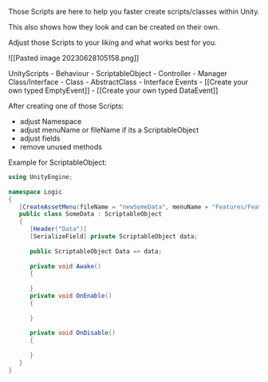 
Those Scripts are here to help you faster create scripts/classes within Unity.

This also shows how they look and can be created on their own.

Adjust those Scripts to your liking and what works best for you.

![[Pasted image 20230628105158.png]]

UnityScripts
	- Behaviour
	- ScriptableObject
	- Controller
	- Manager
Class/Interface
	- Class
	- AbstractClass
	- Interface
Events
	- [[Create your own typed EmptyEvent]]
	- [[Create your own typed DataEvent]]


After creating one of those Scripts:
- adjust Namespace
- adjust menuName or fileName if its a ScriptableObject
- adjust fields
- remove unused methods

Example for ScriptableObject:

```csharp
using UnityEngine;  
  
namespace Logic  
{  
   [CreateAssetMenu(fileName = "newSomeData", menuName = "Features/FeatureA/SomeData")]  
   public class SomeData : ScriptableObject  
   {
      [Header("Data")]
      [SerializeField] private ScriptableObject data;
      
      public ScriptableObject Data => data;
      
      private void Awake()
      {     
      
      }  
      private void OnEnable()
      {
      
      }
      
      private void OnDisable()  
      {
      
      }  
   }
}
```